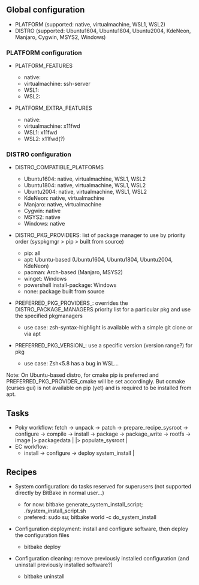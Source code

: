 ## Global configuration

* PLATFORM (supported: native, virtualmachine, WSL1, WSL2)
* DISTRO (supported: Ubuntu1604, Ubuntu1804, Ubuntu2004, KdeNeon, Manjaro, Cygwin, MSYS2, Windows)

### PLATFORM configuration

* PLATFORM_FEATURES
    - native: 
    - virtualmachine: ssh-server
    - WSL1:
    - WSL2:

* PLATFORM_EXTRA_FEATURES
    - native: 
    - virtualmachine: x11fwd
    - WSL1: x11fwd
    - WSL2: x11fwd(?)

### DISTRO configuration

* DISTRO_COMPATIBLE_PLATFORMS
    - Ubuntu1604: native, virtualmachine, WSL1, WSL2
    - Ubuntu1804: native, virtualmachine, WSL1, WSL2
    - Ubuntu2004: native, virtualmachine, WSL1, WSL2
    - KdeNeon: native, virtualmachine
    - Manjaro: native, virtualmachine
    - Cygwin: native
    - MSYS2: native
    - Windows: native

* DISTRO_PKG_PROVIDERS: list of package manager to use by priority order (syspkgmgr > pip > built from source)
    - pip: all
    - apt: Ubuntu-based (Ubuntu1604, Ubuntu1804, Ubuntu2004, KdeNeon)
    - pacman: Arch-based (Manjaro, MSYS2)
    - winget: Windows
    - powershell install-package: Windows
    - none: package built from source

* PREFERRED_PKG_PROVIDERS_<pkg>: overrides the DISTRO_PACKAGE_MANAGERS priority list for a particular pkg and use the specified pkgmanagers
    - use case: zsh-syntax-highlight is available with a simple git clone or via apt

* PREFERRED_PKG_VERSION_<pkg>: use a specific version (version range?) for pkg
    - use case: Zsh<5.8 has a bug in WSL...

Note: On Ubuntu-based distro, for cmake pip is preferred and PREFERRED_PKG_PROVIDER_cmake will be set accordingly.
         But ccmake (curses gui) is not available on pip (yet) and is required to be installed from apt.

## Tasks

* Poky workflow:
fetch -> unpack -> patch -> prepare_recipe_sysroot -> configure -> compile -> install -> package          -> package_write -> rootfs -> image
                                                                                      |> packagedata      |
                                                                                      |> populate_sysroot |
* EC workflow:
    - install        -> configure -> deploy
      system_install |

## Recipes

* System configuration: do tasks reserved for superusers (not supported directly by BitBake in normal user...)
    - for now: bitbake generate_system_install_script; ./system_install_script.sh
    - prefered: sudo su; bitbake world -c do_system_install

* Configuration deployment: install and configure software, then deploy the configuration files
    - bitbake deploy

* Configuration cleaning: remove previously installed configuration (and uninstall previously installed software?)
    - bitbake uninstall
